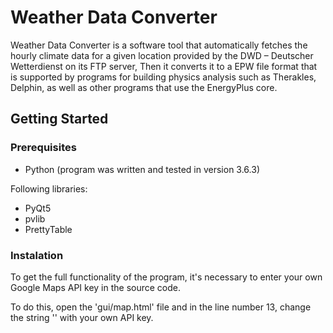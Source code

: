 # Weather Data Converter

Weather  Data  Converter  is  a  software  tool that  automatically  fetches  the  hourly  climate  data  for  a  given
location  provided  by  the  DWD  –  Deutscher  Wetterdienst  on  its  FTP  server, Then it converts it to a EPW
file format that is supported by programs for building physics analysis such  as  Therakles,  Delphin,  as  well  as
other  programs  that  use  the  EnergyPlus  core.

## Getting Started

### Prerequisites

* Python (program was written and tested in version 3.6.3)

Following libraries:
* PyQt5
* pvlib
* PrettyTable

### Instalation

To get the full functionality of the program, it's necessary to enter your own Google Maps API key in the source code.

To do this, open the 'gui/map.html' file and in the line number 13, change the string '<YOUR API HERE>' with your own API key.

